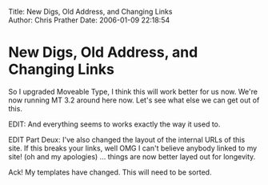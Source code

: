 Title: New Digs, Old Address, and Changing Links  
Author: Chris Prather
Date: 2006-01-09 22:18:54

# New Digs, Old Address, and Changing Links
So I upgraded Moveable Type, I think this will work better for us now. We're now running MT 3.2 around here now. Let's see what else we can get out of this.

EDIT: And everything seems to works exactly the way it used to.

EDIT Part Deux: I've also changed the layout of the internal URLs of this site. If this breaks your links, well OMG I can't believe anybody linked to my site! (oh and my apologies) ... things are now better layed out for longevity.

Ack! My templates have changed. This will need to be sorted.
